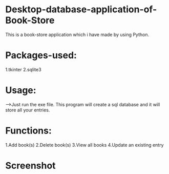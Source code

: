 # Desktop-database-application-of-Book-Store
This is a book-store application which i have made by using Python.

# Packages-used:
1.tkinter
2.sqlite3

# Usage:
-->Just run the exe file. This program will create a sql database and it will store all your entries.

# Functions:
1.Add book(s)
2.Delete book(s)
3.View all books
4.Update an existing entry

# Screenshot
